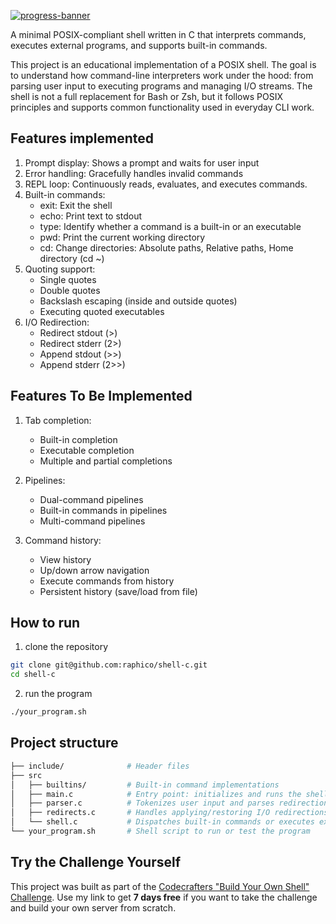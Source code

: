 [![progress-banner](https://backend.codecrafters.io/progress/shell/11d8ea3f-a41d-45c0-8e17-9e24e8530c94)](https://app.codecrafters.io/users/codecrafters-bot?r=2qF)

A minimal POSIX-compliant shell written in C that interprets commands, executes external programs, and supports built-in commands.

This project is an educational implementation of a POSIX shell. The goal is to understand how command-line interpreters work under the hood: from parsing user input to executing programs and managing I/O streams. The shell is not a full replacement for Bash or Zsh, but it follows POSIX principles and supports common functionality used in everyday CLI work.

## Features implemented

1. Prompt display: Shows a prompt and waits for user input
2. Error handling: Gracefully handles invalid commands
3. REPL loop: Continuously reads, evaluates, and executes commands.
4. Built-in commands:
   - exit: Exit the shell
   - echo: Print text to stdout
   - type: Identify whether a command is a built-in or an executable
   - pwd: Print the current working directory
   - cd: Change directories: Absolute paths, Relative paths, Home directory (cd ~)
5. Quoting support:
   - Single quotes
   - Double quotes
   - Backslash escaping (inside and outside quotes)
   - Executing quoted executables
6. I/O Redirection:
   - Redirect stdout (>)
   - Redirect stderr (2>)
   - Append stdout (>>)
   - Append stderr (2>>)

## Features To Be Implemented

1. Tab completion:

   - Built-in completion
   - Executable completion
   - Multiple and partial completions

2. Pipelines:

   - Dual-command pipelines
   - Built-in commands in pipelines
   - Multi-command pipelines

3. Command history:
   - View history
   - Up/down arrow navigation
   - Execute commands from history
   - Persistent history (save/load from file)

## How to run

1. clone the repository

```bash
git clone git@github.com:raphico/shell-c.git
cd shell-c
```

2. run the program

```bash
./your_program.sh
```

## Project structure

```bash
├── include/              # Header files
├── src
│   ├── builtins/         # Built-in command implementations
│   ├── main.c            # Entry point: initializes and runs the shell REPL loop
│   ├── parser.c          # Tokenizes user input and parses redirection operators
│   ├── redirects.c       # Handles applying/restoring I/O redirections before/after command execution
│   └── shell.c           # Dispatches built-in commands or executes external programs
└── your_program.sh       # Shell script to run or test the program
```

## Try the Challenge Yourself

This project was built as part of the [Codecrafters "Build Your Own Shell" Challenge](https://app.codecrafters.io/r/zealous-guineapig-988263). Use my link to get **7 days free** if you want to take the challenge and build your own server from scratch.
